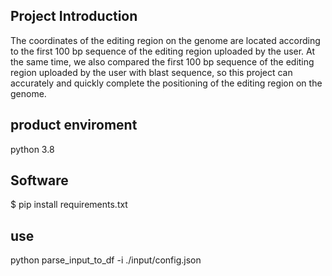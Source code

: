 

## Project Introduction
The coordinates of the editing region on the genome are located according to the first 100 bp sequence of the editing region uploaded by the user. At the same time, we also compared the first 100 bp sequence of the editing region uploaded by the user with blast sequence, so this project can accurately and quickly complete the positioning of the editing region on the genome.

## product enviroment
 python 3.8
## Software
$ pip install requirements.txt

## use
python parse_input_to_df -i ./input/config.json
